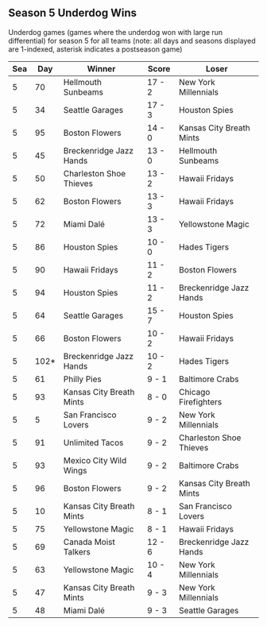 ## Season 5 Underdog Wins



Underdog games (games where the underdog won with large run differential) for season 5 for all teams (note: all days and seasons displayed are 1-indexed, asterisk indicates a postseason game)


| Sea | Day | Winner | Score | Loser | 
| ------ |------ |------ |------ |------ |
| 5 | 70 | Hellmouth Sunbeams | 17 - 2 | New York Millennials | 
| 5 | 34 | Seattle Garages | 17 - 3 | Houston Spies | 
| 5 | 95 | Boston Flowers | 14 - 0 | Kansas City Breath Mints | 
| 5 | 45 | Breckenridge Jazz Hands | 13 - 0 | Hellmouth Sunbeams | 
| 5 | 50 | Charleston Shoe Thieves | 13 - 2 | Hawaii Fridays | 
| 5 | 62 | Boston Flowers | 13 - 3 | Hawaii Fridays | 
| 5 | 72 | Miami Dalé | 13 - 3 | Yellowstone Magic | 
| 5 | 86 | Houston Spies | 10 - 0 | Hades Tigers | 
| 5 | 90 | Hawaii Fridays | 11 - 2 | Boston Flowers | 
| 5 | 94 | Houston Spies | 11 - 2 | Breckenridge Jazz Hands | 
| 5 | 64 | Seattle Garages | 15 - 7 | Houston Spies | 
| 5 | 66 | Boston Flowers | 10 - 2 | Hawaii Fridays | 
| 5 | 102* | Breckenridge Jazz Hands | 10 - 2 | Hades Tigers | 
| 5 | 61 | Philly Pies | 9 - 1 | Baltimore Crabs | 
| 5 | 93 | Kansas City Breath Mints | 8 - 0 | Chicago Firefighters | 
| 5 | 5 | San Francisco Lovers | 9 - 2 | New York Millennials | 
| 5 | 91 | Unlimited Tacos | 9 - 2 | Charleston Shoe Thieves | 
| 5 | 93 | Mexico City Wild Wings | 9 - 2 | Baltimore Crabs | 
| 5 | 96 | Boston Flowers | 9 - 2 | Kansas City Breath Mints | 
| 5 | 10 | Kansas City Breath Mints | 8 - 1 | San Francisco Lovers | 
| 5 | 75 | Yellowstone Magic | 8 - 1 | Hawaii Fridays | 
| 5 | 69 | Canada Moist Talkers | 12 - 6 | Breckenridge Jazz Hands | 
| 5 | 63 | Yellowstone Magic | 10 - 4 | New York Millennials | 
| 5 | 47 | Kansas City Breath Mints | 9 - 3 | New York Millennials | 
| 5 | 48 | Miami Dalé | 9 - 3 | Seattle Garages | 


